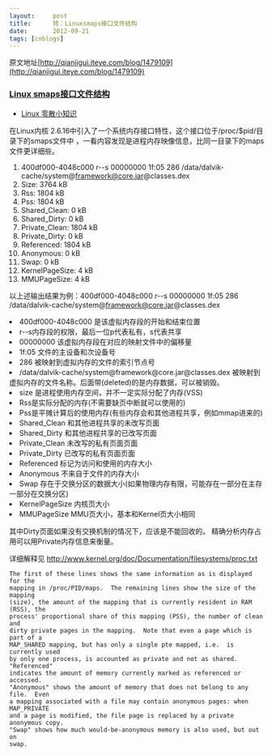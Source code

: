 ```yaml
---
layout:     post
title:      转：Linuxsmaps接口文件结构
date:       2012-09-21
tags: [cnblogs]
---
```

原文地址[http://qianjigui.iteye.com/blog/1479109](http://qianjigui.iteye.com/blog/1479109)

### [Linux smaps接口文件结构](http://qianjigui.iteye.com/blog/1479109)

- [Linux 零散小知识](http://qianjigui.iteye.com/category/34086)

在Linux内核 2.6.16中引入了一个系统内存接口特性，这个接口位于/proc/$pid/目录下的smaps文件中 ，一看内容发现是进程内存映像信息，比同一目录下的maps文件更详细些。

 

 

1. 400df000-4048c000 r--s 00000000 1f:05 286        /data/dalvik-cache/system@framework@core.jar@classes.dex  
1. Size:               3764 kB  
1. Rss:                1804 kB  
1. Pss:                1804 kB  
1. Shared_Clean:          0 kB  
1. Shared_Dirty:          0 kB  
1. Private_Clean:      1804 kB  
1. Private_Dirty:         0 kB  
1. Referenced:         1804 kB  
1. Anonymous:             0 kB  
1. Swap:                  0 kB  
1. KernelPageSize:        4 kB  
1. MMUPageSize:           4 kB  

 

 以上述输出结果为例：400df000-4048c000 r--s 00000000 1f:05 286 /data/dalvik-cache/system@framework@core.jar@classes.dex





<li>
400df000-4048c000 是该虚拟内存段的开始和结束位置



</li>
<li>
r--s内存段的权限，最后一位p代表私有，s代表共享



</li>
<li>
00000000 该虚拟内存段在对应的映射文件中的偏移量



</li>
<li>
1f:05 文件的主设备和次设备号



</li>
<li>
286 被映射到虚拟内存的文件的索引节点号



</li>
<li>
/data/dalvik-cache/system@framework@core.jar@classes.dex 被映射到虚拟内存的文件名称。后面带(deleted)的是内存数据，可以被销毁。



</li>
<li>
size 是进程使用内存空间，并不一定实际分配了内存(VSS)



</li>
<li>
Rss是实际分配的内存(不需要缺页中断就可以使用的)



</li>
<li>
Pss是平摊计算后的使用内存(有些内存会和其他进程共享，例如mmap进来的)



</li>
<li>
Shared_Clean 和其他进程共享的未改写页面



</li>
<li>
Shared_Dirty 和其他进程共享的已改写页面



</li>
<li>
Private_Clean 未改写的私有页面页面



</li>
<li>
Private_Dirty 已改写的私有页面页面



</li>
<li>
Referenced 标记为访问和使用的内存大小



</li>
<li>
Anonymous 不来自于文件的内存大小



</li>
<li>
Swap 存在于交换分区的数据大小(如果物理内存有限，可能存在一部分在主存一部分在交换分区)



</li>
<li>
KernelPageSize 内核页大小 



</li>
<li>
MMUPageSize    MMU页大小，基本和Kernel页大小相同



</li>



其中Dirty页面如果没有交换机制的情况下，应该是不能回收的。
精确分析内存占用可以用Private内存信息来衡量。





 

详细解释见 http://www.kernel.org/doc/Documentation/filesystems/proc.txt

```
The first of these lines shows the same information as is displayed for the
mapping in /proc/PID/maps.  The remaining lines show the size of the mapping
(size), the amount of the mapping that is currently resident in RAM (RSS), the
process' proportional share of this mapping (PSS), the number of clean and
dirty private pages in the mapping.  Note that even a page which is part of a
MAP_SHARED mapping, but has only a single pte mapped, i.e.  is currently used
by only one process, is accounted as private and not as shared.  "Referenced"
indicates the amount of memory currently marked as referenced or accessed.
"Anonymous" shows the amount of memory that does not belong to any file.  Even
a mapping associated with a file may contain anonymous pages: when MAP_PRIVATE
and a page is modified, the file page is replaced by a private anonymous copy.
"Swap" shows how much would-be-anonymous memory is also used, but out on
swap.
```
